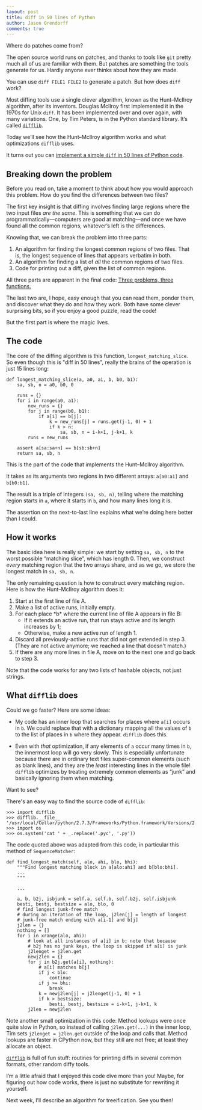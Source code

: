 ```yaml
---
layout: post
title: diff in 50 lines of Python
author: Jason Orendorff
comments: true
---
```


Where do patches come from?

The open source world runs on patches,
and thanks to tools like `git`
pretty much all of us are familiar with them.
But patches are something the tools generate for us.
Hardly anyone ever thinks about how they are made.

You can use `diff FILE1 FILE2` to generate a patch.
But how does `diff` work?

Most diffing tools use a single clever algorithm,
known as the Hunt&ndash;McIlroy algorithm, after its inventors.
Douglas McIlroy first implemented it in the 1970s for Unix `diff`.
It has been implemented over and over again,
with many variations.
One, by Tim Peters, is in the Python standard library.
It&rsquo;s called [`difflib`](http://docs.python.org/3.3/library/difflib.html).

Today we&rsquo;ll see how the Hunt&ndash;McIlroy algorithm works
and what optimizations `difflib` uses.

It turns out you can
[implement a simple `diff` in 50 lines of Python code](https://gist.github.com/jorendorff/5040491).


## Breaking down the problem

Before you read on,
take a moment to think about how you would approach this problem.
How do you find the differences between two files?

The first key insight
is that diffing involves
finding large regions where the two input files *are the same*.
This is something that we can do programmatically&mdash;computers
are good at matching&mdash;and
once we have found all the common regions,
whatever&rsquo;s left is the differences.

Knowing that, we can break the problem into three parts:

1. An algorithm for finding the longest common regions of two files.
   That is, the longest sequence of lines that appears verbatim in both.
2. An algorithm for finding a list of *all* the common regions of two files.
3. Code for printing out a diff, given the list of common regions.

All three parts are apparent in the final code:
[Three problems, three functions.](https://gist.github.com/jorendorff/5040491)

The last two are, I hope, easy enough that you can read them,
ponder them, and discover what they do and how they work.
Both have some clever surprising bits,
so if you enjoy a good puzzle,
read the code!

But the first part is where the magic lives.


## The code

The core of the diffing algorithm is this function, `longest_matching_slice`.
So even though this is "diff in 50 lines", really the brains of the operation
is just 15 lines long:

    def longest_matching_slice(a, a0, a1, b, b0, b1):
        sa, sb, n = a0, b0, 0

        runs = {}
        for i in range(a0, a1):
            new_runs = {}
            for j in range(b0, b1):
                if a[i] == b[j]:
                    k = new_runs[j] = runs.get(j-1, 0) + 1
                    if k > n:
                        sa, sb, n = i-k+1, j-k+1, k
            runs = new_runs

        assert a[sa:sa+n] == b[sb:sb+n]
        return sa, sb, n

This is the part of the code that implements the
Hunt&ndash;McIlroy algorithm.

It takes as its arguments two regions in two different arrays:
`a[a0:a1]` and `b[b0:b1]`.

The result is a triple of integers `(sa, sb, n)`,
telling where the matching region starts in `a`,
where it starts in `b`,
and how many lines long it is.

The assertion on the next-to-last line
explains what we&rsquo;re doing here
better than I could.


## How it works

The basic idea here is really simple:
we start by setting `sa, sb, n` to the worst possible &ldquo;matching slice&rdquo;,
which has length 0.
Then, we construct *every* matching region that the two arrays share,
and as we go, we store the longest match in `sa, sb, n`.

The only remaining question is how to construct every matching region.
Here is how the Hunt&ndash;McIlroy algorithm does it:

<ol>
  <li>Start at the first line of file A.</li>
  <li>Make a list of active runs, initially empty.</li>
  <li>For each place *b* where the current line of file A appears in file B:
    <ul>
      <li>If it extends an active run, that run stays active and its length increases by 1;</li>
      <li>Otherwise, make a new active run of length 1.</li>
    </ul></li>
  <li>Discard all previously-active runs that did not get extended in step 3
    (They are not active anymore; we reached a line that doesn't match.)</li>
  <li>If there are any more lines in file A,
    move on to the next one and go back to step 3.</li>
</ol>

Note that the code works
for any two lists of hashable objects,
not just strings.


## What `difflib` does

Could we go faster? Here are some ideas:

* My code has an inner loop that searches for places where `a[i]` occurs
  in `b`. We could replace that with a dictionary mapping all the values
  of `b` to the list of places in `b` where they appear. `difflib` does
  this.

* Even with *that* optimization, if any elements of `a` occur many times
  in `b`, the innermost loop will go very slowly.  This is especially
  unfortunate because there are in ordinary text files super-common
  elements (such as blank lines), and they are the *least* interesting
  lines in the whole file!  `difflib` optimizes by treating extremely
  common elements as &ldquo;junk&rdquo; and basically ignoring them
  when matching.

Want to see?

There's an easy way to find the source code of `difflib`:

    >>> import difflib
    >>> difflib.__file__
    '/usr/local/Cellar/python/2.7.3/Frameworks/Python.framework/Versions/2.7/lib/python2.7/difflib.pyc'
    >>> import os
    >>> os.system('cat ' + _.replace('.pyc', '.py'))

The code quoted above was adapted from this code, in particular this
method of `SequenceMatcher`:

    def find_longest_match(self, alo, ahi, blo, bhi):
        """Find longest matching block in a[alo:ahi] and b[blo:bhi].
        ...
        """
    
        ...
    
        a, b, b2j, isbjunk = self.a, self.b, self.b2j, self.isbjunk
        besti, bestj, bestsize = alo, blo, 0
        # find longest junk-free match
        # during an iteration of the loop, j2len[j] = length of longest
        # junk-free match ending with a[i-1] and b[j]
        j2len = {}
        nothing = []
        for i in xrange(alo, ahi):
            # look at all instances of a[i] in b; note that because
            # b2j has no junk keys, the loop is skipped if a[i] is junk
            j2lenget = j2len.get
            newj2len = {}
            for j in b2j.get(a[i], nothing):
                # a[i] matches b[j]
                if j < blo:
                    continue
                if j >= bhi:
                    break
                k = newj2len[j] = j2lenget(j-1, 0) + 1
                if k > bestsize:
                    besti, bestj, bestsize = i-k+1, j-k+1, k
            j2len = newj2len

Note another small optimization in this code:
Method lookups were once quite slow in Python,
so instead of calling `j2len.get(...)`
in the inner loop, Tim sets `j2lenget = j2len.get` outside of the loop
and calls that.
Method lookups are faster in CPython now, but they still are not free;
at least they allocate an object.

[`difflib`](http://docs.python.org/3.3/library/difflib.html)
is full of fun stuff:
routines for printing diffs in several common formats,
other random diffy tools. 

I&rsquo;m a little afraid that I enjoyed this code dive more than you!
Maybe, for figuring out how code works, there is just no substitute
for rewriting it yourself.

Next week, I&rsquo;ll describe an algorithm for treeification.
See you then!
